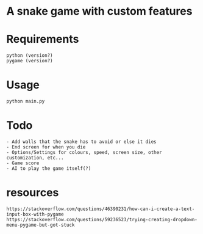 # A snake game with custom features

# Requirements

	python (version?)
	pygame (version?)

# Usage

	python main.py

# Todo

    - Add walls that the snake has to avoid or else it dies
	- End screen for when you die
    - Options/Settings for colours, speed, screen size, other customization, etc...
    - Game score
    - AI to play the game itself(?)

# resources

	https://stackoverflow.com/questions/46390231/how-can-i-create-a-text-input-box-with-pygame
	https://stackoverflow.com/questions/59236523/trying-creating-dropdown-menu-pygame-but-got-stuck

